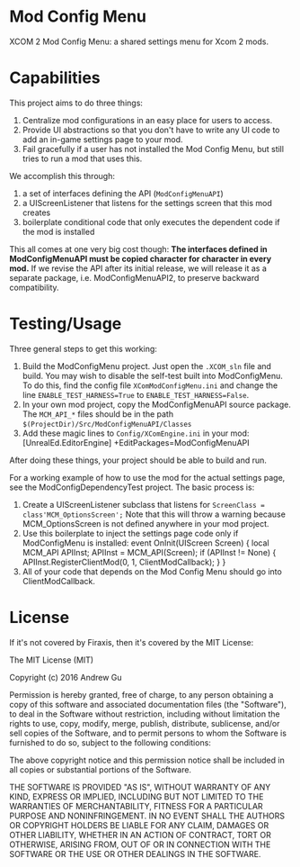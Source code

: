 # Mod Config Menu

XCOM 2 Mod Config Menu: a shared settings menu for Xcom 2 mods.

# Capabilities

This project aims to do three things:
1. Centralize mod configurations in an easy place for users to access.
2. Provide UI abstractions so that you don't have to write any UI code to add an in-game settings page to your mod.
3. Fail gracefully if a user has not installed the Mod Config Menu, but still tries to run a mod that uses this.

We accomplish this through:
1. a set of interfaces defining the API (`ModConfigMenuAPI`)
2. a UIScreenListener that listens for the settings screen that this mod creates
3. boilerplate conditional code that only executes the dependent code if the mod is installed

This all comes at one very big cost though: **The interfaces defined in ModConfigMenuAPI must be copied character for character in every mod.** If we revise the API after its initial release, we will release it as a separate package, i.e. ModConfigMenuAPI2, to preserve backward compatibility.

# Testing/Usage

Three general steps to get this working:

1. Build the ModConfigMenu project. Just open the `.XCOM_sln` file and build. You may wish to disable the self-test built into ModConfigMenu. To do this, find the config file `XComModConfigMenu.ini` and change the line `ENABLE_TEST_HARNESS=True` to `ENABLE_TEST_HARNESS=False`.
2. In your own mod project, copy the ModConfigMenuAPI source package. The `MCM_API_*` files should be in the path `$(ProjectDir)/Src/ModConfigMenuAPI/Classes`
3. Add these magic lines to `Config/XComEngine.ini` in your mod:
    [UnrealEd.EditorEngine]
    +EditPackages=ModConfigMenuAPI

After doing these things, your project should be able to build and run.

For a working example of how to use the mod for the actual settings page, see the ModConfigDependencyTest project. The basic process is:

1. Create a UIScreenListener subclass that listens for `ScreenClass = class'MCM_OptionsScreen';` Note that this will throw a warning because MCM_OptionsScreen is not defined anywhere in your mod project.
2. Use this boilerplate to inject the settings page code only if ModConfigMenu is installed:
    event OnInit(UIScreen Screen)
    {
        local MCM_API APIInst;
        APIInst = MCM_API(Screen);
        if (APIInst != None)
        {
            APIInst.RegisterClientMod(0, 1, ClientModCallback);
        }
    }
3. All of your code that depends on the Mod Config Menu should go into ClientModCallback.

# License

If it's not covered by Firaxis, then it's covered by the MIT License:

The MIT License (MIT)

Copyright (c) 2016 Andrew Gu

Permission is hereby granted, free of charge, to any person obtaining a copy
of this software and associated documentation files (the "Software"), to deal
in the Software without restriction, including without limitation the rights
to use, copy, modify, merge, publish, distribute, sublicense, and/or sell
copies of the Software, and to permit persons to whom the Software is
furnished to do so, subject to the following conditions:

The above copyright notice and this permission notice shall be included in all
copies or substantial portions of the Software.

THE SOFTWARE IS PROVIDED "AS IS", WITHOUT WARRANTY OF ANY KIND, EXPRESS OR
IMPLIED, INCLUDING BUT NOT LIMITED TO THE WARRANTIES OF MERCHANTABILITY,
FITNESS FOR A PARTICULAR PURPOSE AND NONINFRINGEMENT. IN NO EVENT SHALL THE
AUTHORS OR COPYRIGHT HOLDERS BE LIABLE FOR ANY CLAIM, DAMAGES OR OTHER
LIABILITY, WHETHER IN AN ACTION OF CONTRACT, TORT OR OTHERWISE, ARISING FROM,
OUT OF OR IN CONNECTION WITH THE SOFTWARE OR THE USE OR OTHER DEALINGS IN THE
SOFTWARE.
